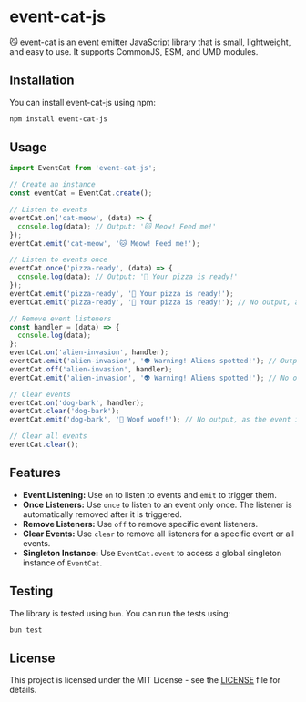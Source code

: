 # event-cat-js

😼 event-cat is an event emitter JavaScript library that is small, lightweight, and easy to use. It supports CommonJS, ESM, and UMD modules.

## Installation

You can install event-cat-js using npm:

```sh
npm install event-cat-js
```

## Usage

```typescript
import EventCat from 'event-cat-js';
```

```typescript
// Create an instance
const eventCat = EventCat.create();
```

```typescript
// Listen to events
eventCat.on('cat-meow', (data) => {
  console.log(data); // Output: '🐱 Meow! Feed me!'
});
eventCat.emit('cat-meow', '🐱 Meow! Feed me!');
```


```typescript
// Listen to events once
eventCat.once('pizza-ready', (data) => {
  console.log(data); // Output: '🍕 Your pizza is ready!'
});
eventCat.emit('pizza-ready', '🍕 Your pizza is ready!');
eventCat.emit('pizza-ready', '🍕 Your pizza is ready!'); // No output, as the listener is removed
```

```typescript
// Remove event listeners
const handler = (data) => {
  console.log(data);
};
eventCat.on('alien-invasion', handler);
eventCat.emit('alien-invasion', '👽 Warning! Aliens spotted!'); // Output: '👽 Warning! Aliens spotted!'
eventCat.off('alien-invasion', handler);
eventCat.emit('alien-invasion', '👽 Warning! Aliens spotted!'); // No output, as the listener is removed
```
```typescript
// Clear events
eventCat.on('dog-bark', handler);
eventCat.clear('dog-bark');
eventCat.emit('dog-bark', '🐶 Woof woof!'); // No output, as the event is cleared
```

```typescript
// Clear all events
eventCat.clear();
```

## Features

- **Event Listening:** Use `on` to listen to events and `emit` to trigger them.
- **Once Listeners:** Use `once` to listen to an event only once. The listener is automatically removed after it is triggered.
- **Remove Listeners:** Use `off` to remove specific event listeners.
- **Clear Events:** Use `clear` to remove all listeners for a specific event or all events.
- **Singleton Instance:** Use `EventCat.event` to access a global singleton instance of `EventCat`.

## Testing

The library is tested using `bun`. You can run the tests using:

```sh
bun test
```

## License

This project is licensed under the MIT License - see the [LICENSE](LICENSE) file for details.